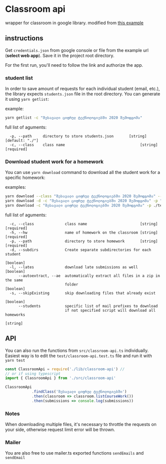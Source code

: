 # Classroom api

wrapper for classroom in google library. modified from [this example](https://developers.google.com/classroom/quickstart/nodejs) 

## instructions
Get `credentials.json` from google console or file from the example url (**select web app**). Save it in the project root directory.

For the first run, you'll need to follow the link and authorize the app.



### student list
In order to save amount of requests for each individual student (email, etc.), the library expects `students.json` file in the root directory. You can generate it using `yarn getlist`:

example:
```bash 
yarn getlist -c "შესავალი ციფრულ ტექნოლოგიებში 2020 შემოდგომა"
```

full list of aguments:
```
  -p, --path     directory to store students.json       [string] [default: "./"]
  -c, --class    class name                                  [string] [required]
```

### Download student work for a homework
You can use `yarn download` command to download all the student work for a specific homework:

examples:
```bash 
yarn download --class "შესავალი ციფრულ ტექნოლოგიებში 2020 შემოდგომა" --path "./myHWdir" --hw 'დავალება 1' # ./myHWdir/code.c
yarn download -d -c "შესავალი ციფრულ ტექნოლოგიებში 2020 შემოდგომა" -p "./myHWdir" -h 'დავალება 1' # ./myHWdir/mailprefix/code.c
yarn download -c "შესავალი ციფრულ ტექნოლოგიებში 2020 შემოდგომა" -p ./testdir -h "დავალება 6 webapp1" -d --autoextract --skipExisting --students=abcd19,efgh18,ijkl18 # ./testdir/mailprefix/code.c
```


full list of aguments:
```
  -c, --class              class name                        [string] [required]
  -h, --hw                 name of homework on the classroom [string] [required]
  -p, --path               directory to store homework       [string] [required]
  -d, --subdirs            Create separate subdirectories for each student
                                                                       [boolean]
  -l, --lates              download late submissions as well           [boolean]
      --autoextract, --ae  automatically extract all files in a zip in the same
                           folder                                      [boolean]
  -s, --skipExisting       skip downloading files that already exist
                                                                       [boolean]
      --students           specific list of mail prefixes to download
                           if not specified script will download all homeworks
                                                                        [string]
```


## API
You can also run the functions from `src/classroom-api.ts` individually. Easiest way is to edit the `test/classroom-api.test.ts` file and run it with `yarn test`
```javascript
const ClassroomApi = require('./lib/classroom-api') // 
// or if using typescript
import { ClassroomApi } from './src/classroom-api'

ClassroomApi
            .findClass('შესავალი ციფრულ ტექნოლოგიებში')
            .then(classroom => classroom.listCourseWork())
            .then(submissions => console.log(submissions))
```


### Notes 
When downloading multiple files, it's necessary to throttle the requests on your side, otherwise request limit error will be thrown.


### Mailer 
You are also free to use mailer.ts exported functions `sendEmails` and `sendEmail`

